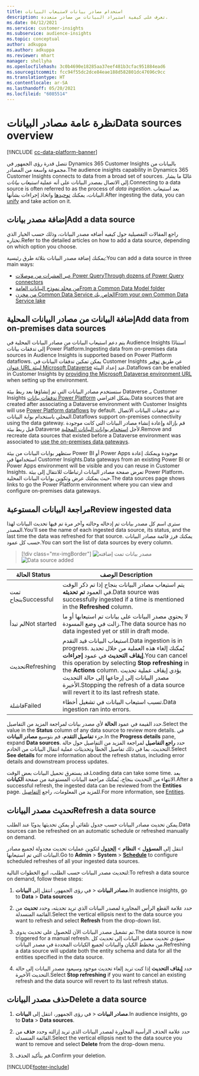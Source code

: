 ```yaml
---
title: استخدام مصادر بيانات لاستيعاب البيانات
description: تعرف على كيفية استيراد البيانات من مصادر متعددة.
ms.date: 04/12/2021
ms.service: customer-insights
ms.subservice: audience-insights
ms.topic: conceptual
author: adkuppa
ms.author: adkuppa
ms.reviewer: mhart
manager: shellyha
ms.openlocfilehash: 3c0b4690e18285aa37eef481b3cfac951884ead6
ms.sourcegitcommit: fcc94f55dc2dce84eae188d582801dc47696c9cc
ms.translationtype: HT
ms.contentlocale: ar-SA
ms.lasthandoff: 05/20/2021
ms.locfileid: "6085514"
---
```

# <a name="data-sources-overview"></a><span data-ttu-id="41ef5-103">نظرة عامة مصادر البيانات</span><span class="sxs-lookup"><span data-stu-id="41ef5-103">Data sources overview</span></span>

[!INCLUDE [cc-data-platform-banner](../includes/cc-data-platform-banner.md)]

<span data-ttu-id="41ef5-104">تتصل قدرة رؤى الجمهور في Dynamics 365 Customer Insights بالبيانات من مجموعة واسعة من المصادر.</span><span class="sxs-lookup"><span data-stu-id="41ef5-104">The audience insights capability in Dynamics 365 Customer Insights connects to data from a broad set of sources.</span></span> <span data-ttu-id="41ef5-105">غالبًا ما يشار إلى الاتصال بمصدر البيانات على أنه عملية *استيعاب بيانات*.</span><span class="sxs-lookup"><span data-stu-id="41ef5-105">Connecting to a data source is often referred to as the process of *data ingestion*.</span></span> <span data-ttu-id="41ef5-106">بعد استيعاب البيانات، يمكنك [توحيدها](data-unification.md) واتخاذ إجراءات بشأنها.</span><span class="sxs-lookup"><span data-stu-id="41ef5-106">After ingesting the data, you can [unify](data-unification.md) and take action on it.</span></span>

## <a name="add-a-data-source"></a><span data-ttu-id="41ef5-107">إضافة مصدر بيانات</span><span class="sxs-lookup"><span data-stu-id="41ef5-107">Add a data source</span></span>

<span data-ttu-id="41ef5-108">راجع المقالات التفصيلية حول كيفيه أضافه مصدر البيانات، وذلك حسب الخيار الذي تختاره.</span><span class="sxs-lookup"><span data-stu-id="41ef5-108">Refer to the detailed articles on how to add a data source, depending on which option you choose.</span></span>

<span data-ttu-id="41ef5-109">يمكنك إضافة مصدر البيانات بثلاثة طرق رئيسية:</span><span class="sxs-lookup"><span data-stu-id="41ef5-109">You can add a data source in three main ways:</span></span>

- [<span data-ttu-id="41ef5-110">عبر العشرات من موصلات Power Query</span><span class="sxs-lookup"><span data-stu-id="41ef5-110">Through dozens of Power Query connectors</span></span>](connect-power-query.md)
- [<span data-ttu-id="41ef5-111">من مجلد نموذج البيانات العامة</span><span class="sxs-lookup"><span data-stu-id="41ef5-111">From a Common Data Model folder</span></span>](connect-common-data-model.md)
- [<span data-ttu-id="41ef5-112">من مخزن Common Data Service الخاص بك</span><span class="sxs-lookup"><span data-stu-id="41ef5-112">From your own Common Data Service lake</span></span>](connect-common-data-service-lake.md)

## <a name="add-data-from-on-premises-data-sources"></a><span data-ttu-id="41ef5-113">إضافة البيانات من مصادر البيانات المحلية</span><span class="sxs-lookup"><span data-stu-id="41ef5-113">Add data from on-premises data sources</span></span>

<span data-ttu-id="41ef5-114">يتم دعم استيعاب البيانات من مصادر البيانات المحلية في Audience Insights استنادًا إلى تدفقات بيانات Power Platform.</span><span class="sxs-lookup"><span data-stu-id="41ef5-114">Ingesting data from on-premises data sources in Audience Insights is supported based on Power Platform dataflows.</span></span> <span data-ttu-id="41ef5-115">يمكن تمكين تدفقات البيانات في Customer Insights عن طريق [توفير عنوان URL لبيئة Microsoft Dataverse](manage-environments.md#create-an-environment-in-an-existing-organization) عند إعداد البيئة.</span><span class="sxs-lookup"><span data-stu-id="41ef5-115">Dataflows can be enabled in Customer Insights by [providing the Microsoft Dataverse environment URL](manage-environments.md#create-an-environment-in-an-existing-organization) when setting up the environment.</span></span>

<span data-ttu-id="41ef5-116">ستستخدم مصادر البيانات التي تم إنشاؤها بعد ربط بيئة Dataverse بـ Customer Insights [تدفقات بيانات Power Platform](/power-query/dataflows/overview-dataflows-across-power-platform-dynamics-365) بشكل افتراضي.</span><span class="sxs-lookup"><span data-stu-id="41ef5-116">Data sources that are created after associating a Dataverse environment with Customer Insights will use [Power Platform dataflows](/power-query/dataflows/overview-dataflows-across-power-platform-dynamics-365) by default.</span></span> <span data-ttu-id="41ef5-117">تدعم تدفقات البيانات الاتصال المحلي باستخدام بوابة البيانات.</span><span class="sxs-lookup"><span data-stu-id="41ef5-117">Dataflows support on-premises connectivity using the data gateway.</span></span> <span data-ttu-id="41ef5-118">قم بإزالة وإعادة إنشاء مصادر البيانات التي كانت موجودة قبل ربط بيئة Dataverse لأجل [استخدام بوابات البيانات المحلية](/powerapps/maker/data-platform/using-dataflows-with-on-premises-data.md).</span><span class="sxs-lookup"><span data-stu-id="41ef5-118">Remove and recreate data sources that existed before a Dataverse environment was associated to [use the on-premises data gateways](/powerapps/maker/data-platform/using-dataflows-with-on-premises-data.md).</span></span>

<span data-ttu-id="41ef5-119">ستظهر بوابات البيانات من بيئة Power BI أو Power Apps موجودة ويمكنك إعادة استخدامها في Customer Insights.</span><span class="sxs-lookup"><span data-stu-id="41ef5-119">Data gateways from an existing Power BI or Power Apps environment will be visible and you can reuse in Customer Insights.</span></span> <span data-ttu-id="41ef5-120">تعرض صفحة مصادر البيانات ارتباطات للانتقال إلى بيئة Power Platform، حيث يمكنك عرض وتكوين بوابات البيانات المحلية.</span><span class="sxs-lookup"><span data-stu-id="41ef5-120">The data sources page shows links to go the Power Platform environment where you can view and configure on-premises data gateways.</span></span>

## <a name="review-ingested-data"></a><span data-ttu-id="41ef5-121">مراجعة البيانات المستوعبة</span><span class="sxs-lookup"><span data-stu-id="41ef5-121">Review ingested data</span></span>

<span data-ttu-id="41ef5-122">سترى اسم كل مصدر بيانات تم إدخاله وحالته وآخر مرة تم فيها تحديث البيانات لهذا المصدر.</span><span class="sxs-lookup"><span data-stu-id="41ef5-122">You'll see the name of each ingested data source, its status, and the last time the data was refreshed for that source.</span></span> <span data-ttu-id="41ef5-123">يمكنك فرز قائمة مصادر البيانات حسب كل عمود.</span><span class="sxs-lookup"><span data-stu-id="41ef5-123">You can sort the list of data sources by every column.</span></span>

> [!div class="mx-imgBorder"]
> <span data-ttu-id="41ef5-124">![مصدر بيانات تمت إضافته](media/configure-data-datasource-added.png "مصدر بيانات تمت إضافته")</span><span class="sxs-lookup"><span data-stu-id="41ef5-124">![Data source added](media/configure-data-datasource-added.png "Data source added")</span></span>

|<span data-ttu-id="41ef5-125">الحالة </span><span class="sxs-lookup"><span data-stu-id="41ef5-125">Status</span></span>  |<span data-ttu-id="41ef5-126">الوصف </span><span class="sxs-lookup"><span data-stu-id="41ef5-126">Description</span></span>  |
|---------|---------|
|<span data-ttu-id="41ef5-127">تمت بنجاح</span><span class="sxs-lookup"><span data-stu-id="41ef5-127">Successful</span></span>   |<span data-ttu-id="41ef5-128">يتم استيعاب مصادر البيانات بنجاح إذا تم ذكر الوقت في العمود **تم تحديثه**.</span><span class="sxs-lookup"><span data-stu-id="41ef5-128">Data source was successfully ingested if a time is mentioned in the **Refreshed** column.</span></span>
|<span data-ttu-id="41ef5-129">لم تبدأ</span><span class="sxs-lookup"><span data-stu-id="41ef5-129">Not started</span></span>   |<span data-ttu-id="41ef5-130">لا يحتوي مصدر البيانات على بيانات تم استيعابها أو ما زالت في وضع المسودة.</span><span class="sxs-lookup"><span data-stu-id="41ef5-130">The data source has no data ingested yet or still in draft mode.</span></span>         |
|<span data-ttu-id="41ef5-131">تحديث</span><span class="sxs-lookup"><span data-stu-id="41ef5-131">Refreshing</span></span>    |<span data-ttu-id="41ef5-132">استيعاب البيانات قيد التقدم.</span><span class="sxs-lookup"><span data-stu-id="41ef5-132">Data ingestion is in progress.</span></span> <span data-ttu-id="41ef5-133">يُمكنك إلغاء هذه العملية من خلال تحديد **إيقاف التحديث** في عمود **إجراءات**.</span><span class="sxs-lookup"><span data-stu-id="41ef5-133">You can cancel this operation by selecting **Stop refreshing** in the **Actions** column.</span></span> <span data-ttu-id="41ef5-134">يؤدي إيقاف عملية تحديث مصدر البيانات إلى إرجاعها إلى حالة التحديث الأخيرة.</span><span class="sxs-lookup"><span data-stu-id="41ef5-134">Stopping the refresh of a data source will revert it to its last refresh state.</span></span>       |
|<span data-ttu-id="41ef5-135">‏‏فاشلة</span><span class="sxs-lookup"><span data-stu-id="41ef5-135">Failed</span></span>     |<span data-ttu-id="41ef5-136">تسبب استيعاب البيانات في تشغيل أخطاء.</span><span class="sxs-lookup"><span data-stu-id="41ef5-136">Data ingestion ran into errors.</span></span>         |

<span data-ttu-id="41ef5-137">حدد القيمة في عمود **الحالة** لأي مصدر بيانات لمراجعة المزيد من التفاصيل.</span><span class="sxs-lookup"><span data-stu-id="41ef5-137">Select the value in the **Status** column of any data source to review more details.</span></span> <span data-ttu-id="41ef5-138">في جزء **تفاصيل التقدم**، قم بتوسيع **مصادر البيانات**.</span><span class="sxs-lookup"><span data-stu-id="41ef5-138">In the **Progress details** pane, expand **Data sources**.</span></span> <span data-ttu-id="41ef5-139">حدد **راجع التفاصيل** لمراجعة المزيد من التفاصيل حول حالة التحديث، بما في ذلك تفاصيل الخطأ وتحديثات عملية انتقال البيانات من الخادم‬‬.</span><span class="sxs-lookup"><span data-stu-id="41ef5-139">Select **See details** for more information about the refresh status, including error details and downstream process updates.</span></span>

<span data-ttu-id="41ef5-140">قد يستغرق تحميل البيانات بعض الوقت.</span><span class="sxs-lookup"><span data-stu-id="41ef5-140">Loading data can take some time.</span></span> <span data-ttu-id="41ef5-141">بعد الانتهاء من التحديث بنجاح، يُمكنك مراجعة البيانات المستوعبة من صفحة **الكيانات**.</span><span class="sxs-lookup"><span data-stu-id="41ef5-141">After a successful refresh, the ingested data can be reviewed from the **Entities** page.</span></span> <span data-ttu-id="41ef5-142">للمزيد من المعلومات، راجع [التفاصيل](entities.md).</span><span class="sxs-lookup"><span data-stu-id="41ef5-142">For more information, see [Entities](entities.md).</span></span>

## <a name="refresh-a-data-source"></a><span data-ttu-id="41ef5-143">تحديث مصدر البيانات</span><span class="sxs-lookup"><span data-stu-id="41ef5-143">Refresh a data source</span></span>

<span data-ttu-id="41ef5-144">يمكن تحديث مصادر البيانات حسب جدول تلقائي أو يمكن تحديثها يدويًا عند الطلب.</span><span class="sxs-lookup"><span data-stu-id="41ef5-144">Data sources can be refreshed on an automatic schedule or refreshed manually on demand.</span></span> 

<span data-ttu-id="41ef5-145">انتقل إلى **المسؤول** > **النظام** > [**الجدول**](system.md#schedule-tab) لتكوين عمليات تحديث مجدولة لجميع مصادر البيانات التي تم استيعابها.</span><span class="sxs-lookup"><span data-stu-id="41ef5-145">Go to **Admin** > **System** > [**Schedule**](system.md#schedule-tab) to configure scheduled refreshes of all your ingested data sources.</span></span>

<span data-ttu-id="41ef5-146">لتحديث مصدر البيانات حسب الطلب، اتبع الخطوات التالية:</span><span class="sxs-lookup"><span data-stu-id="41ef5-146">To refresh a data source on demand, follow these steps:</span></span>

1. <span data-ttu-id="41ef5-147">في رؤى الجمهور، انتقل إلى **البيانات‏‎** > **مصادر البيانات**.</span><span class="sxs-lookup"><span data-stu-id="41ef5-147">In audience insights, go to **Data** > **Data sources**</span></span>

2. <span data-ttu-id="41ef5-148">حدد علامة القطع الرأس المجاورة لمصدر البيانات الذي تريد تحديثه، وحدد **تحديث** من القائمة المنسدلة.</span><span class="sxs-lookup"><span data-stu-id="41ef5-148">Select the vertical ellipsis next to the data source you want to refresh and select **Refresh** from the drop-down list.</span></span>

3. <span data-ttu-id="41ef5-149">تم تشغيل مصدر البيانات الآن للحصول على تحديث يدوي.</span><span class="sxs-lookup"><span data-stu-id="41ef5-149">The data source is now triggered for a manual refresh.</span></span> <span data-ttu-id="41ef5-150">سيؤدي تحديث مصدر البيانات إلى تحديث كل من مخطط الكيان والبيانات لجميع الكيانات المحددة في مصدر البيانات.</span><span class="sxs-lookup"><span data-stu-id="41ef5-150">Refreshing a data source will update both the entity schema and data for all the entities specified in the data source.</span></span>

4. <span data-ttu-id="41ef5-151">حدد **إيقاف التحديث** إذا كنت تريد إلغاء تحديث موجود وسيعود مصدر البيانات إلى حالة التحديث الأخيرة.</span><span class="sxs-lookup"><span data-stu-id="41ef5-151">Select **Stop refreshing** if you want to cancel an existing refresh and the data source will revert to its last refresh status.</span></span>

## <a name="delete-a-data-source"></a><span data-ttu-id="41ef5-152">حذف مصدر البيانات</span><span class="sxs-lookup"><span data-stu-id="41ef5-152">Delete a data source</span></span>

1. <span data-ttu-id="41ef5-153">في رؤى الجمهور، انتقل إلى **البيانات‏‎** > **مصادر البيانات**.</span><span class="sxs-lookup"><span data-stu-id="41ef5-153">In audience insights, go to **Data** > **Data sources**.</span></span>

2. <span data-ttu-id="41ef5-154">حدد علامة الحذف الرأسية المجاورة لمصدر البيانات الذي تريد إزالته وحدد **حذف** من القائمة المنسدلة.</span><span class="sxs-lookup"><span data-stu-id="41ef5-154">Select the vertical ellipsis next to the data source you want to remove and select **Delete** from the drop-down menu.</span></span>

3. <span data-ttu-id="41ef5-155">قم بتأكيد الحذف.</span><span class="sxs-lookup"><span data-stu-id="41ef5-155">Confirm your deletion.</span></span>


[!INCLUDE[footer-include](../includes/footer-banner.md)]
